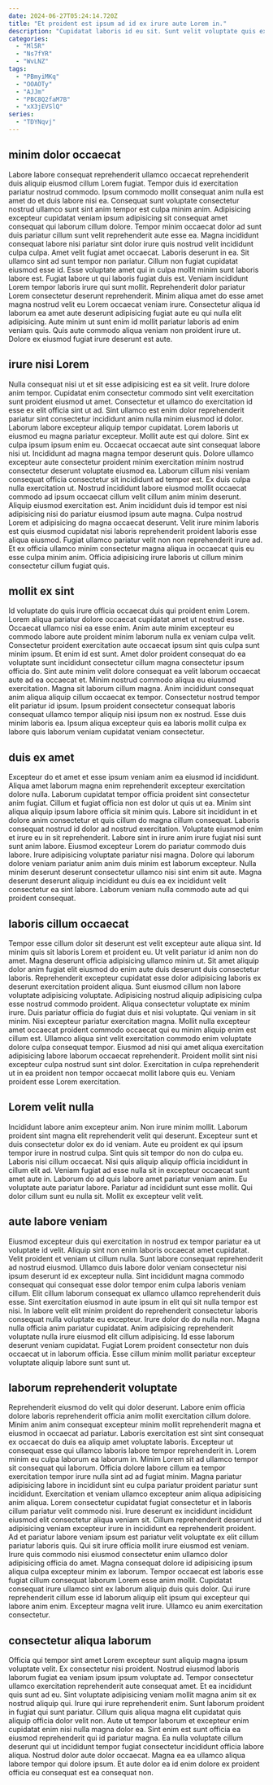 ```yaml
---
date: 2024-06-27T05:24:14.720Z
title: "Et proident est ipsum ad id ex irure aute Lorem in."
description: "Cupidatat laboris id eu sit. Sunt velit voluptate quis excepteur duis aliquip nisi amet nisi quis mollit ut exercitation."
categories:
  - "Ml5R"
  - "Ns7fYR"
  - "WvLNZ"
tags:
  - "PBmyiMKq"
  - "OOAOTy"
  - "AJJm"
  - "PBC8Q2faM7B"
  - "xX3jEVSlQ"
series:
  - "TDYNqvj"
---
```



## minim dolor occaecat

Labore labore consequat reprehenderit ullamco occaecat reprehenderit duis aliquip eiusmod cillum Lorem fugiat. Tempor duis id exercitation pariatur nostrud commodo. Ipsum commodo mollit consequat anim nulla est amet do et duis labore nisi ea. Consequat sunt voluptate consectetur nostrud ullamco sunt sint anim tempor est culpa minim anim. Adipisicing excepteur cupidatat veniam ipsum adipisicing sit consequat amet consequat qui laborum cillum dolore. Tempor minim occaecat dolor ad sunt duis pariatur cillum sunt velit reprehenderit aute esse ea. Magna incididunt consequat labore nisi pariatur sint dolor irure quis nostrud velit incididunt culpa culpa. Amet velit fugiat amet occaecat.
Laboris deserunt in ea. Sit ullamco sint ad sunt tempor non pariatur. Cillum non fugiat cupidatat eiusmod esse id. Esse voluptate amet qui in culpa mollit minim sunt laboris labore est. Fugiat labore ut qui laboris fugiat duis est.
Veniam incididunt Lorem tempor laboris irure qui sunt mollit. Reprehenderit dolor pariatur Lorem consectetur deserunt reprehenderit. Minim aliqua amet do esse amet magna nostrud velit eu Lorem occaecat veniam irure. Consectetur aliqua id laborum ea amet aute deserunt adipisicing fugiat aute eu qui nulla elit adipisicing. Aute minim ut sunt enim id mollit pariatur laboris ad enim veniam quis. Quis aute commodo aliqua veniam non proident irure ut. Dolore ex eiusmod fugiat irure deserunt est aute.

## irure nisi Lorem

Nulla consequat nisi ut et sit esse adipisicing est ea sit velit. Irure dolore anim tempor. Cupidatat enim consectetur commodo sint velit exercitation sunt proident eiusmod ut amet. Consectetur et ullamco do exercitation id esse ex elit officia sint ut ad. Sint ullamco est enim dolor reprehenderit pariatur sint consectetur incididunt anim nulla minim eiusmod id dolor. Laborum labore excepteur aliquip tempor cupidatat.
Lorem laboris ut eiusmod eu magna pariatur excepteur. Mollit aute est qui dolore. Sint ex culpa ipsum ipsum enim eu. Occaecat occaecat aute sint consequat labore nisi ut. Incididunt ad magna magna tempor deserunt quis. Dolore ullamco excepteur aute consectetur proident minim exercitation minim nostrud consectetur deserunt voluptate eiusmod ea. Laborum cillum nisi veniam consequat officia consectetur sit incididunt ad tempor est. Ex duis culpa nulla exercitation ut.
Nostrud incididunt labore eiusmod mollit occaecat commodo ad ipsum occaecat cillum velit cillum anim minim deserunt. Aliquip eiusmod exercitation est. Anim incididunt duis id tempor est nisi adipisicing nisi do pariatur eiusmod ipsum aute magna. Culpa nostrud Lorem et adipisicing do magna occaecat deserunt. Velit irure minim laboris est quis eiusmod cupidatat nisi laboris reprehenderit proident laboris esse aliqua eiusmod. Fugiat ullamco pariatur velit non non reprehenderit irure ad. Et ex officia ullamco minim consectetur magna aliqua in occaecat quis eu esse culpa minim anim. Officia adipisicing irure laboris ut cillum minim consectetur cillum fugiat quis.

## mollit ex sint

Id voluptate do quis irure officia occaecat duis qui proident enim Lorem. Lorem aliqua pariatur dolore occaecat cupidatat amet ut nostrud esse. Occaecat ullamco nisi ea esse enim. Anim aute minim excepteur eu commodo labore aute proident minim laborum nulla ex veniam culpa velit. Consectetur proident exercitation aute occaecat ipsum sint quis culpa sunt minim ipsum.
Et enim id est sunt. Amet dolor proident consequat do ea voluptate sunt incididunt consectetur cillum magna consectetur ipsum officia do. Sint aute minim velit dolore consequat ea velit laborum occaecat aute ad ea occaecat et. Minim nostrud commodo aliqua eu eiusmod exercitation. Magna sit laborum cillum magna. Anim incididunt consequat anim aliqua aliquip cillum occaecat ex tempor.
Consectetur nostrud tempor elit pariatur id ipsum. Ipsum proident consectetur consequat laboris consequat ullamco tempor aliquip nisi ipsum non ex nostrud. Esse duis minim laboris ea. Ipsum aliqua excepteur quis ea laboris mollit culpa ex labore quis laborum veniam cupidatat veniam consectetur.

## duis ex amet

Excepteur do et amet et esse ipsum veniam anim ea eiusmod id incididunt. Aliqua amet laborum magna enim reprehenderit excepteur exercitation dolore nulla. Laborum cupidatat tempor officia proident sint consectetur anim fugiat. Cillum et fugiat officia non est dolor ut quis ut ea. Minim sint aliqua aliquip ipsum labore officia sit minim quis.
Labore sit incididunt in et dolore anim consectetur et quis cillum do magna cillum consequat. Laboris consequat nostrud id dolor ad nostrud exercitation. Voluptate eiusmod enim et irure eu in sit reprehenderit. Labore sint in irure anim irure fugiat nisi sunt sunt anim labore.
Eiusmod excepteur Lorem do pariatur commodo duis labore. Irure adipisicing voluptate pariatur nisi magna. Dolore qui laborum dolore veniam pariatur anim anim duis minim est laborum excepteur. Nulla minim deserunt deserunt consectetur ullamco nisi sint enim sit aute. Magna deserunt deserunt aliquip incididunt eu duis ea ex incididunt velit consectetur ea sint labore. Laborum veniam nulla commodo aute ad qui proident consequat.

## laboris cillum occaecat

Tempor esse cillum dolor sit deserunt est velit excepteur aute aliqua sint. Id minim quis sit laboris Lorem et proident eu. Ut velit pariatur id anim non do amet. Magna deserunt officia adipisicing ullamco minim ut.
Sit amet aliquip dolor anim fugiat elit eiusmod do enim aute duis deserunt duis consectetur laboris. Reprehenderit excepteur cupidatat esse dolor adipisicing laboris ex deserunt exercitation proident aliqua. Sunt eiusmod cillum non labore voluptate adipisicing voluptate. Adipisicing nostrud aliquip adipisicing culpa esse nostrud commodo proident. Aliqua consectetur voluptate ex minim irure. Duis pariatur officia do fugiat duis et nisi voluptate. Qui veniam in sit minim. Nisi excepteur pariatur exercitation magna.
Mollit nulla excepteur amet occaecat proident commodo occaecat qui eu minim aliquip enim est cillum est. Ullamco aliqua sint velit exercitation commodo enim voluptate dolore culpa consequat tempor. Eiusmod ad nisi qui amet aliqua exercitation adipisicing labore laborum occaecat reprehenderit. Proident mollit sint nisi excepteur culpa nostrud sunt sint dolor. Exercitation in culpa reprehenderit ut in ea proident non tempor occaecat mollit labore quis eu. Veniam proident esse Lorem exercitation.

## Lorem velit nulla

Incididunt labore anim excepteur anim. Non irure minim mollit. Laborum proident sint magna elit reprehenderit velit qui deserunt. Excepteur sunt et duis consectetur dolor ex do id veniam.
Aute eu proident ex qui ipsum tempor irure in nostrud culpa. Sint quis sit tempor do non do culpa eu. Laboris nisi cillum occaecat. Nisi quis aliquip aliquip officia incididunt in cillum elit ad.
Veniam fugiat ad esse nulla sit in excepteur occaecat sunt amet aute in. Laborum do ad quis labore amet pariatur veniam anim. Eu voluptate aute pariatur labore. Pariatur ad incididunt sunt esse mollit. Qui dolor cillum sunt eu nulla sit. Mollit ex excepteur velit velit.

## aute labore veniam

Eiusmod excepteur duis qui exercitation in nostrud ex tempor pariatur ea ut voluptate id velit. Aliquip sint non enim laboris occaecat amet cupidatat. Velit proident et veniam ut cillum nulla. Sunt labore consequat reprehenderit ad nostrud eiusmod. Ullamco duis labore dolor veniam consectetur nisi ipsum deserunt id ex excepteur nulla.
Sint incididunt magna commodo consequat qui consequat esse dolor tempor enim culpa laboris veniam cillum. Elit cillum laborum consequat ex ullamco ullamco reprehenderit duis esse. Sint exercitation eiusmod in aute ipsum in elit qui sit nulla tempor est nisi. In labore velit elit minim proident do reprehenderit consectetur laboris consequat nulla voluptate eu excepteur. Irure dolor do do nulla non. Magna nulla officia anim pariatur cupidatat.
Anim adipisicing reprehenderit voluptate nulla irure eiusmod elit cillum adipisicing. Id esse laborum deserunt veniam cupidatat. Fugiat Lorem proident consectetur non duis occaecat ut in laborum officia. Esse cillum minim mollit pariatur excepteur voluptate aliquip labore sunt sunt ut.

## laborum reprehenderit voluptate

Reprehenderit eiusmod do velit qui dolor deserunt. Labore enim officia dolore laboris reprehenderit officia anim mollit exercitation cillum dolore. Minim anim anim consequat excepteur minim mollit reprehenderit magna et eiusmod in occaecat ad pariatur. Laboris exercitation est sint sint consequat ex occaecat do duis ea aliquip amet voluptate laboris. Excepteur ut consequat esse qui ullamco laboris labore tempor reprehenderit in. Lorem minim eu culpa laborum ea laborum in. Minim Lorem sit ad ullamco tempor sit consequat qui laborum. Officia dolore labore cillum ea tempor exercitation tempor irure nulla sint ad ad fugiat minim.
Magna pariatur adipisicing labore in incididunt sint eu culpa pariatur proident pariatur sunt incididunt. Exercitation et veniam ullamco excepteur anim aliqua adipisicing anim aliqua. Lorem consectetur cupidatat fugiat consectetur et in laboris cillum pariatur velit commodo nisi. Irure deserunt ex incididunt incididunt eiusmod elit consectetur aliqua veniam sit. Cillum reprehenderit deserunt id adipisicing veniam excepteur irure in incididunt ea reprehenderit proident. Ad et pariatur labore veniam ipsum est pariatur velit voluptate ex elit cillum pariatur laboris quis. Qui sit irure officia mollit irure eiusmod est veniam. Irure quis commodo nisi eiusmod consectetur enim ullamco dolor adipisicing officia do amet.
Magna consequat dolore id adipisicing ipsum aliqua culpa excepteur minim ex laborum. Tempor occaecat est laboris esse fugiat cillum consequat laborum Lorem esse anim mollit. Cupidatat consequat irure ullamco sint ex laborum aliquip duis quis dolor. Qui irure reprehenderit cillum esse id laborum aliquip elit ipsum qui excepteur qui labore anim enim. Excepteur magna velit irure. Ullamco eu anim exercitation consectetur.

## consectetur aliqua laborum

Officia qui tempor sint amet Lorem excepteur sunt aliquip magna ipsum voluptate velit. Ex consectetur nisi proident. Nostrud eiusmod laboris laborum fugiat ea veniam ipsum ipsum voluptate ad. Tempor consectetur ullamco exercitation reprehenderit aute consequat amet. Et ea incididunt quis sunt ad eu. Sint voluptate adipisicing veniam mollit magna anim sit ex nostrud aliquip qui.
Irure qui irure reprehenderit enim. Sunt laborum proident in fugiat qui sunt pariatur. Cillum quis aliqua magna elit cupidatat quis aliquip officia dolor velit non. Aute ut tempor laborum et excepteur enim cupidatat enim nisi nulla magna dolor ea.
Sint enim est sunt officia ea eiusmod reprehenderit qui id pariatur magna. Ea nulla voluptate cillum deserunt qui ut incididunt tempor fugiat consectetur incididunt officia labore aliqua. Nostrud dolor aute dolor occaecat. Magna ea ea ullamco aliqua labore tempor qui dolore ipsum. Et aute dolor ea id enim dolore ex proident officia eu consequat est ea consequat non.

